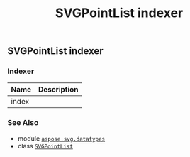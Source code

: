 ﻿---
title: SVGPointList indexer
second_title: Aspose.SVG for Python via .NET API References
description: 
type: docs
weight: 100
url: /python-net/aspose.svg.datatypes/svgpointlist/__getitem__/
is_root: false
---

## SVGPointList indexer

### Indexer
| Name | Description |
| :- | :- |
| index |  |



### See Also
* module [`aspose.svg.datatypes`](../../)
* class [`SVGPointList`](/svg/python-net/aspose.svg.datatypes/svgpointlist)
